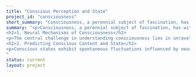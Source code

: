 ```yaml
---
title: "Conscious Perception and State"
project_id: "consciousness"
short_summary: "Consciousness, a perennial subject of fascination, has witnessed a surge in scientific exploration over recent decades."
summary: "<p>Consciousness, a perennial subject of fascination, has witnessed a surge in scientific exploration over recent decades. The primary objectives of the science of consciousness involve elucidating the neural mechanisms governing conscious states and devising methodologies for diagnosing and recovering impaired consciousness. SFIM actively contributes to this scientific realm through the utilization of cutting-edge computational and neuroimaging tools, including high-field fMRI, MEG, and pupillometry, to investigate two pivotal themes in the study of consciousness.</p>
<h2>1. Neural Mechanisms of Consciousness</h2>
<p>The central challenge in understanding consciousness lies in unraveling how neural processes give rise to subjective states of conscious experience. Additionally, there is an interest in discerning how diverse sources of content in conscious experiences (such as vision versus audition, or sight versus imagery) share common neural networks. Several projects within SFIM employ afterimages as a perceptual model to delve into these inquiries and explore the neural underpinnings of conscious experience.</p>
<h2>2. Predicting Conscious Content and State</h2>
<p>Conscious states exhibit spontaneous fluctuations influenced by neurophysiological dynamics. The ability to predict conscious states from physiological indicators holds broad significance for both experimental and clinical domains. Two specific projects in SFIM employ electrophysiology and real time pupillometry methods to forecast states of arousal/vigilance linked with conscious states (Samika, Sharif, and colleagues). Additionally, predicting the content of consciousness (i.e., the subjects of conscious perception) is crucial for accounting for variability in neural signals. Javier and colleagues are leading projects exploring how the content of conscious perception during resting-state fMRI can impact recorded activity on an individual subject basis.</p>
"
status: current
layout: project
---
```

